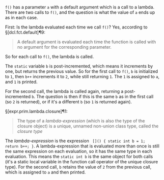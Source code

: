 `f()` has a parameter `a` with a default argument which is a call to a lambda. There are two calls to `f()`, and the question is what the value of `a` ends up as in each case.

First: Is the lambda evaluated each time we call `f()`? Yes, according to §[dcl.fct.default]¶9:

> A default argument is evaluated each time the function is called with no argument for the corresponding parameter.

So for each call to `f()`, the lambda is called.

The `static` variable `b` is post-incremented, which means it increments by one, but returns the previous value.  So for the first call to `f()`, `b` is initialized to `1`, then `b++` increments it to `2`, while still returning `1`. The `1` is assigned to `a`, and `1` is printed.

For the second call, the lambda is called again, returning a post-incremented `b`. The question is then if this is the same `b` as in the first call (so `2` is returned), or if it's a different `b` (so `1` is returned again).

§[expr.prim.lambda.closure]¶1:

> The type of a  *lambda-expression* (which is also the type of the closure object) is a unique, unnamed non-union class type, called the *closure type*

The *lambda-expression* is the expression ` []() { static int b = 1; return b++; }`. A lambda-expression that is evaluated more than once is still the same expression on each evaluation, so it has the same type in each evaluation. This means the `static int b` is the same object for both calls (it's a static local variable in the function call operator of the unique closure type). For the second call, `b` retains the value of `2` from the previous call, which is assigned to `a` and then printed.
